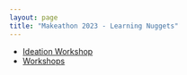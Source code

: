 ```yaml
---
layout: page
title: "Makeathon 2023 - Learning Nuggets"
---
```


- [Ideation Workshop](/learn/ideation-workshop)
- [Workshops](/learn/workshops)
